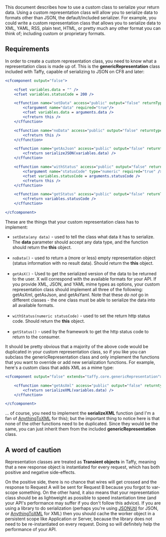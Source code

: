 This document describes how to use a custom class to serialize your return data. Using a custom representation class will allow you to serialize data to formats other than JSON, the default/included serializer. For example, you could write a custom representation class that allows you to serialize data to XML, YAML, RSS, plain text, HTML, or pretty much any other format you can think of; including custom or proprietary formats.

## Requirements

In order to create a custom representation class, you need to know what a representation class is made up of. This is the **genericRepresentation** class included with Taffy, capable of serializing to JSON on CF8 and later:

```cfm
<cfcomponent output="false">

	<cfset variables.data = "" />
	<cfset variables.statusCode = 200 />

	<cffunction name="setData" access="public" output="false" returnType="taffy.core.genericRepresentation">
		<cfargument name="data" required="true"/>
		<cfset variables.data = arguments.data />
		<cfreturn this />
	</cffunction>

	<cffunction name="noData" access="public" output="false" returntype="taffy.core.genericRepresentation">
		<cfreturn this />
	</cffunction>

	<cffunction name="getAsJson" access="public" output="false" returntype="String">
		<cfreturn serializeJSON(variables.data) />
	</cffunction>

	<cffunction name="withStatus" access="public" output="false" returntype="taffy.core.genericRepresentation">
		<cfargument name="statusCode" type="numeric" required="true" />
		<cfset variables.statusCode = arguments.statusCode />
		<cfreturn this />
	</cffunction>

	<cffunction name="getStatus" access="public" output="false" returnType="numeric">
		<cfreturn variables.statusCode />
	</cffunction>

</cfcomponent>
```

These are the things that your custom representation class has to implement:

* `setData(any data)` - used to tell the class what data it has to serialize. The **data** parameter should accept any data type, and the function should return the **this** object.<br/><br/>
* `noData()` - used to return a (more or less) empty representation object (status information with no result data). Should return the **this** object.<br/><br/>
* `getAsX()` - Used to get the serialized version of the data to be returned to the user. X will correspond with the available formats for your API. If you provide XML, JSON, and YAML mime types as options, your custom representation class should implement all three of the following: getAsXml, getAsJson, and getAsYaml. Note that these _do not_ go in different classes - the one class must be able to serialize the data into all available formats.<br/><br/>
* `withStatus(numeric statusCode)` - used to set the return http status code. Should return the **this** object.<br/><br/>
* `getStatus()` - used by the framework to get the http status code to return to the consumer.

It should be pretty obvious that a majority of the above code would be duplicated in your custom representation class, so if you like you can subclass the genericRepresentation class and only implement the functions that you want to override or add new serialization functions. For example, here's a custom class that adds XML as a mime type:

```cfm
<cfcomponent output="false" extends="taffy.core.genericRepresentation">

	<cffunction name="getAsXml" access="public" output="false" returntype="String">
		<cfreturn serializeXML(variables.data) />
	</cffunction>

</cfcomponent>
```

... of course, you need to implement the **serializeXML** function (and I'm a fan of [AnythingToXML](http://anythingtoxml.riaforge.org/) for this); but the important thing to notice here is that none of the other functions need to be duplicated. Since they would be the same, you can just inherit them from the included **genericRepresentation** class.

## A word of caution

Representation classes are treated as **Transient objects** in Taffy, meaning that a new response object is instantiated for every request, which has both positive and negative side-effects.

On the positive side, there is no chance that wires will get crossed and the response to Request A will be sent for Request B because you forgot to var-scope something. On the other hand, it also means that your representation class should be as lightweight as possible to speed instantiation time (and your API's performance may suffer if you don't follow this advice). If you are using a library to do serialization (perhaps you're using [JSONUtil](http://jsonutil.riaforge.org/) for JSON, or [AnythingToXML](http://anythingtoxml.riaforge.org/) for XML) then you should cache the worker object in a persistent scope like Application or Server, because the library does not need to be re-instantiated on every request. Doing so will definitely help the performance of your API.
